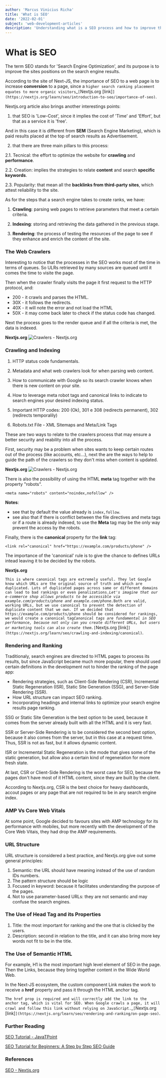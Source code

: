 ```yaml
---
author: 'Marcus Vinicius Richa'
title: 'What is SEO'
date: '2022-02-01'
subject: 'web-development-articles'
description: 'Understanding what is a SEO process and how to improve the site ranking in the search engines results.'
---
```


# What is SEO

The term SEO stands for 'Search Engine Optimization', and its purpose is to improve the sites positions on the search engine results.

According to the site of Next-JS, the importance of SEO to a web page is to increase **conversion** to a page, since a `higher search ranking placement equates to more organic visitors`_`[`Nextjs.org [link]`](https://nextjs.org/learn/seo/introduction-to-seo/importance-of-seo)`.


Nextjs.org article also brings another interestings points:

1. that SEO is 'Low-Cost', since it implies the cost of 'Time' and 'Effort', but that as a service it is 'free'.

And in this case it is different from **SEM** (Search Engine Marketing), which is paid results placed at the top of search results as Advertisement.

2. that there are three main pillars to this process:

2.1. Tecnical: the effort to optimize the website for **crawling** and **performance**.

2.2. Creation: implies the strategies to relate **content** and search **specific keywords**.

2.3. Popularity: that mean all the **backlinks from third-party sites**, which attest reliability to the site.

As for the steps that a search engine takes to create ranks, we have: 

1. **Crawling**: parsing web pages to retrieve parameters that meet a certain criteria.

2. **Indexing**: storing and retrieving the data gathered in the previous stage.

3. **Rendering**: the process of testing the resources of the page to see if they enhance and enrich the content of the site.


### The Web Crawlers

Interesting to notice that the processes in the SEO works most of the time in terms of queues. So ULRs retrieved by many sources are queued until it comes the time to visite the page.

Then when the crawler finally visits the page it first request to the HTTP protocol, and:  


- 200 - it crawls and parses the HTML.
- 30X - it follows the redirects.
- 40X - it will note the error and not load the HTML
-	50X - it may come back later to check if the status code has changed.


Next the process goes to the render queue and if all the criteria is met, the data is indexed.


**Nextjs.org**
![Crawlers - Nextjs.org](/images/articles/web-development/what-is-seo-crawlers-user-agent.png)



### Crawling and Indexing

1.	HTTP status code fundamentals.
2.	Metadata and what web crawlers look for when parsing web content.
3.	How to communicate with Google so its search crawler knows when there is new content on your site.
4.	How to leverage meta robot tags and canonical links to indicate to search engines your desired indexing status.


1. Important HTTP codes: 200 (Ok), 301 e 308 (redirects permanent), 302 (redirects temporalily)

2. Robots.txt File - XML Sitemaps and Meta/Link Tags

These are two ways to relate to the crawlers process that may ensure a better security and reability into all the process.

First, security may be a problem when sites wants to keep certain routes out of the process (like accounts, etc...), next the are the ways to help to guide the path of the crawlers so they don't miss when content is updated.


**Nextjs.org**
![Crawlers - Nextjs.org](/images/articles/web-development/what-is-seo-google-guides-forxml-sitemaps.png)

There is also the possibility of using the HTML **meta** tag together with the property "robots".

```
<meta name="robots" content="noindex,nofollow" />
```

**Notes**: 

- see that by default the value already is `index,follow`.
- see also that if there is conflict between the file directives and meta tags or if a route is already indexed, to use the **Meta** tag may be the only way prevent the access by the robots.


Finally, there is the **canonical** property for the **link** tag:

```
<link rel="canonical" href="https://example.com/products/phone" />
```

The importance of the 'canonical' rule is to give the chance to defines URLs intead leaving it to be decided by the robots.


**Nextjs.org**


`This is where canonical tags are extremely useful. They let Google know which URLs are the original source of truth and which are duplicated. Lots of duplicated pages across same or different domains can lead to bad rankings or even penalizations.`_`Let's imagine that our e-commerce shop allows products to be accessible via example.com/products/phone and example.com/phone.`_`Both are valid, working URLs, but we use canonical to prevent the detection of duplicate content that we own. If we decided that https://example.com/products/phone should be considered for rankings, we would create a canonical tag`_`Canonical tags are fundamental in SEO performance, because not only can you create different URLs, but users or marketing tools can also create them.`_`[`Nextjs.org [link]`](https://nextjs.org/learn/seo/crawling-and-indexing/canonical)`.


### Rendering and Ranking


Traditionaly, search engines are directed to HTML pages to process its results, but since JavaScript became much more popular, there should used certain definitions in the development not to hinder the ranking of the page app:

- Rendering strategies, such as Client-Side Rendering (CSR), Incremental Static Regeneration (ISR), Static Site Generation (SSG), and Server-Side Rendering (SSR).
- How URL structure can impact SEO ranking.
- Incorporating headings and internal links to optimize your search engine results page ranking.


SSG or Static Site Generation is the best option to be used, because it comes from the server already built with all the HTML and it is very fast.

SSR or Server-Side Rendering is to be considered the second best option, because it also comes from the server, but in this case at a request time. Thus, SSR is not as fast, but it allows dynamic content.

ISR or Incremental Static Regeneration is the mode that gives some of the static generation, but allow also a certain kind of regeneration for more fresh state.

At last, CSR or Client-Side Rendering is the worst case for SEO, because the pages don't have most of it HTML content, since they are built by the client.

According to Nextjs.org, CSR is the best choice for heavy dashboards, accout pages or any page that are not required to be in any search engine index.


### AMP Vs Core Web Vitals

At some point, Google decided to favours sites with AMP technology for its performance with mobiles, but more recently with the development of the Core Web Vitais, they had drop the AMP requirements.


### URL Structure

URL structure is considered a best practice, and Nextjs.org give out some general principles:

1. Semantic: the URL should have meaning instead of the use of random IDs numbers.
2. The pattern structure should be logic
3. Focused in keyword: because it facilitates understanding the purpose of the pages.
4. Not to use parameter-based URLs: they are not semantic and may confuse the search engines.



### The Use of Head Tag and its Properties

1. Title: the most important for ranking and the one that is clicked by the users.
2. Description: second in relation to the title, and it can also bring more key words not fit to be in the title.


### The Use of Semantic HTML

For example, H1 is the most important high level element of SEO in the page. Then the Links, because they bring together content in the Wide World Web.

In the Next-JS ecosystem, the custom component Link makes the work to receive a **href** property and pass it through the HTML anchor tag.

`The href prop is required and will correctly add the link to the anchor tag, which is vital for SEO. When Google crawls a page, it will crawl and follow this link without relying on JavaScript.`_`[`Nextjs.org [link]`](https://nextjs.org/learn/seo/rendering-and-ranking/on-page-seo)`.






### Further Reading

[SEO Tutorial - JavaTPoint](https://www.javatpoint.com/seo-tutorial)

[SEO Tutorial for Beginners: A Step by Step SEO Guide](https://www.guru99.com/seo-tutorial.html)



### References

[SEO - Nextjs.org](https://nextjs.org/learn/seo/introduction-to-seo)





